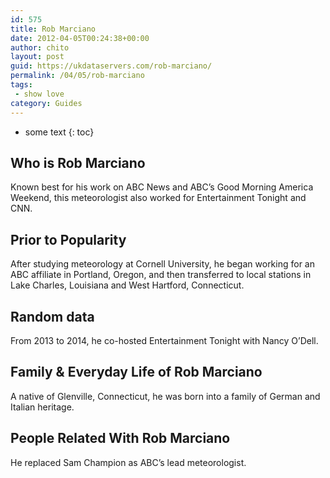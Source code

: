 ```yaml
---
id: 575
title: Rob Marciano
date: 2012-04-05T00:24:38+00:00
author: chito
layout: post
guid: https://ukdataservers.com/rob-marciano/
permalink: /04/05/rob-marciano
tags:
 - show love
category: Guides
---
```


* some text
{: toc}
          
          
## Who is  Rob Marciano
                  
                  
                  
Known best for his work on ABC News and ABC&#8217;s Good Morning America Weekend, this meteorologist also worked for Entertainment Tonight and CNN.
                  
                
                
                
## Prior to Popularity 
                  
                  
                  
After studying meteorology at Cornell University, he began working for an ABC affiliate in Portland, Oregon, and then transferred to local stations in Lake Charles, Louisiana and West Hartford, Connecticut.
                  
                
                
                
## Random data 
                  
                  
                  
From 2013 to 2014, he co-hosted Entertainment Tonight with Nancy O&#8217;Dell.
                  
                
                
                
## Family & Everyday Life of Rob Marciano
                  
                  
                  
A native of Glenville, Connecticut, he was born into a family of German and Italian heritage.
                  
                
                
                
## People Related With  Rob Marciano
                  
                  
                  
He replaced Sam Champion as ABC&#8217;s lead meteorologist.
                  
                
              
            
          
          
          
    
    
  
